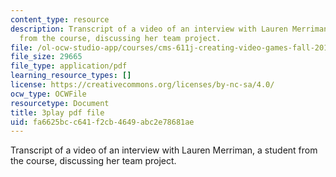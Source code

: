 ```yaml
---
content_type: resource
description: Transcript of a video of an interview with Lauren Merriman, a student
  from the course, discussing her team project.
file: /ol-ocw-studio-app/courses/cms-611j-creating-video-games-fall-2014/fa6625bcc641f2cb4649abc2e78681ae_Od21y3eAwUo.pdf
file_size: 29665
file_type: application/pdf
learning_resource_types: []
license: https://creativecommons.org/licenses/by-nc-sa/4.0/
ocw_type: OCWFile
resourcetype: Document
title: 3play pdf file
uid: fa6625bc-c641-f2cb-4649-abc2e78681ae
---
```

Transcript of a video of an interview with Lauren Merriman, a student from the course, discussing her team project.